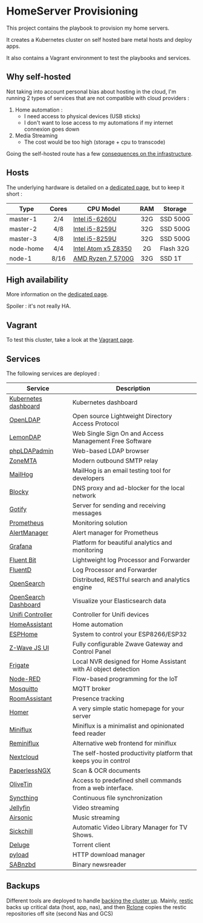 
# HomeServer Provisioning

This project contains the playbook to provision my home servers.

It creates a Kubernetes cluster on self hosted bare metal hosts and deploy apps.

It also contains a Vagrant environment to test the playbooks and services.

## Why self-hosted

Not taking into account personal bias about hosting in the cloud, I'm running 2 types of services that are not compatible with cloud providers :

1. Home automation :
   * I need access to physical devices (USB sticks)
   * I don't want to lose access to my automations if my internet connexion goes down
2. Media Streaming
    * The cost would be too high (storage + cpu to transcode)

Going the self-hosted route has a few [consequences on the infrastructure](docs/Bare_metal_considerations.md).

## Hosts

The underlying hardware is detailed on a [dedicated page](docs/Hardware_detail.md), but to keep it short :

| Type      | Cores | CPU Model                                                                                                                                |  RAM  | Storage   |
| --------- | :---: | ---------------------------------------------------------------------------------------------------------------------------------------- | :---: | --------- |
| master-1  |  2/4  | [Intel i5-6260U](https://ark.intel.com/products/91160/Intel-Core-i5-6260U-Processor-4M-Cache-up-to-2-90-GHz-)                            |  32G  | SSD 500G  |
| master-2  |  4/8  | [Intel i5-8259U](https://ark.intel.com/content/www/us/en/ark/products/135935/intel-core-i5-8259u-processor-6m-cache-up-to-3-80-ghz.html) |  32G  | SSD 500G  |
| master-3  |  4/8  | [Intel i5-8259U](https://ark.intel.com/content/www/us/en/ark/products/135935/intel-core-i5-8259u-processor-6m-cache-up-to-3-80-ghz.html) |  32G  | SSD 500G  |
| node-home |  4/4  | [Intel Atom x5 Z8350](https://ark.intel.com/products/93361/Intel-Atom-x5-Z8350-Processor-2M-Cache-up-to-1-92-GHz-)                       |  2G   | Flash 32G |
| node-1    | 8/16  | [AMD Ryzen 7 5700G](https://www.amd.com/en/products/apu/amd-ryzen-7-5700g)                                                               |  32G  | SSD 1T    |

## High availability

More information on the [dedicated page](docs/High_availability.md).

Spoiler : it's not really HA.

## Vagrant

To test this cluster, take a look at the [Vagrant page](docs/Vagrant.md).

## Services

The following services are deployed :

| Service                                                          | Description                                                     |
| ---------------------------------------------------------------- | --------------------------------------------------------------- |
| [Kubernetes dashboard](https://github.com/kubernetes/dashboard/) | Kubernetes dashboard                                            |
| [OpenLDAP](https://www.openldap.org/)                            | Open source Lightweight Directory Access Protocol               |
| [LemonDAP](https://lemonldap-ng.org/welcome/)                    | Web Single Sign On and Access Management Free Software          |
| [phpLDAPadmin](http://phpldapadmin.sourceforge.net/)             | Web-based LDAP browser                                          |
| [ZoneMTA](https://github.com/zone-eu/zone-mta)                   | Modern outbound SMTP relay                                      |
| [MailHog](https://github.com/mailhog/MailHog)                    | MailHog is an email testing tool for developers                 |
| [Blocky](https://0xerr0r.github.io/blocky/)                      | DNS proxy and ad-blocker for the local network                  |
| [Gotify](https://github.com/gotify/server)                       | Server for sending and receiving messages                       |
| [Prometheus](https://prometheus.io/)                             | Monitoring solution                                             |
| [AlertManager](https://github.com/prometheus/alertmanager)       | Alert manager for Prometheus                                    |
| [Grafana](https://grafana.com/)                                  | Platform for beautiful analytics and monitoring                 |
| [Fluent Bit](https://fluentbit.io/)                              | Lightweight log Processor and Forwarder                         |
| [FluentD](https://www.fluentd.org/)                              | Log Processor and Forwarder                                     |
| [OpenSearch](https://opensearch.org/)                            | Distributed, RESTful search and analytics engine                |
| [OpenSearch Dashboard](https://opensearch.org/)                  | Visualize your Elasticsearch data                               |
| [Unifi Controller](https://unifi-sdn.ubnt.com/)                  | Controller for Unifi devices                                    |
| [HomeAssistant](https://www.home-assistant.io/)                  | Home automation                                                 |
| [ESPHome](https://esphome.io/index.html)                         | System to control your ESP8266/ESP32                            |
| [Z-Wave JS UI](https://zwave-js.github.io/zwave-js-ui/)          | Fully configurable Zwave Gateway and Control Panel              |
| [Frigate](https://blakeblackshear.github.io/frigate/)            | Local NVR designed for Home Assistant with AI object detection  |
| [Node-RED](https://nodered.org/)                                 | Flow-based programming for the IoT                              |
| [Mosquitto](https://mosquitto.org/)                              | MQTT broker                                                     |
| [RoomAssistant](https://github.com/mKeRix/room-assistant)        | Presence tracking                                               |
| [Homer](https://github.com/bastienwirtz/homer)                   | A very simple static homepage for your server                   |
| [Miniflux](https://miniflux.app/)                                | Miniflux is a minimalist and opinionated feed reader            |
| [Reminiflux](https://github.com/reminiflux/reminiflux)           | Alternative web frontend for miniflux                           |
| [Nextcloud](https://nextcloud.com/)                              | The self-hosted productivity platform that keeps you in control |
| [PaperlessNGX](https://github.com/paperless-ngx/paperless-ngx)   | Scan & OCR documents                                            |
| [OliveTin](https://docs.olivetin.app/)                           | Access to predefined shell commands from a web interface.       |
| [Syncthing](https://syncthing.net/)                              | Continuous file synchronization                                 |
| [Jellyfin](https://jellyfin.org/)                                | Video streaming                                                 |
| [Airsonic](https://airsonic.github.io/)                          | Music streaming                                                 |
| [Sickchill](https://sickchill.github.io/)                        | Automatic Video Library Manager for TV Shows.                   |
| [Deluge](https://deluge-torrent.org/)                            | Torrent client                                                  |
| [pyload](https://pyload.net/)                                    | HTTP download manager                                           |
| [SABnzbd](https://sabnzbd.org/)                                  | Binary newsreader                                               |

## Backups

Different tools are deployed to handle [backing the cluster up](docs/Backups.md).
Mainly, [restic](https://restic.net/) backs up critical data (host, app, nas), and then [Rclone](https://rclone.org/) copies the restic repositories off site (second Nas and GCS)
